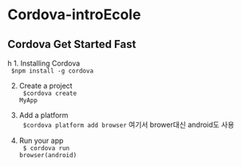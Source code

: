 # Cordova-introEcole

<h2>Cordova Get Started Fast</h2>h
1. Installing Cordova<br/>
<code> $npm install -g cordova </code>

2. Create a project<br/>
<code> $cordova create MyApp</code>

3. Add a platform<br/>
<code> $cordova platform add browser</code>
여기서 brower대신 android도 사용

4. Run your app<br/>
<code> $ cordova run browser(android)</code>
